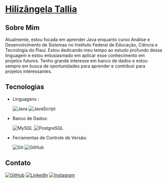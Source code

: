 # [Hilizângela Tallia](https://github.com/Tallia-Sousa)

## Sobre Mim
Atualmente, estou focada em aprender Java enquanto curso Análise e Desenvolvimento de Sistemas no Instituto Federal de Educação, Ciência e Tecnologia do Piauí. Estou dedicando meu tempo ao estudo profundo dessa linguagem e estou entusiasmado em aplicar esse conhecimento em projetos futuros. Tenho grande interesse em banco de dados e estou sempre em busca de oportunidades para aprender e contribuir para projetos interessantes.

## Tecnologias
- Linguagens :

  ![Java](https://img.shields.io/badge/-Java-red)
  ![JavaScript](https://img.shields.io/badge/-JavaScript-yellow)

- Banco de Dados:

  ![MySQL](https://img.shields.io/badge/-MySQL-orange)
  ![PostgreSQL](https://img.shields.io/badge/-PostgreSQL-blue)

- Ferramentas de Controle de Versão:

  ![Git](https://img.shields.io/badge/-Git-lightgrey)
  ![GitHub](https://img.shields.io/badge/-GitHub-black)



## Contato
[![GitHub](https://img.shields.io/badge/-Git-lightgrey)](https://github.com/Tallia-Sousa/)
[![LinkedIn](https://img.shields.io/badge/-LinkedIn-blue)](https://www.linkedin.com/in/hilizangela-tallia-de-sousa-dos-reis-ab483429b/)
[![Instagram](https://img.shields.io/badge/-Instagram-pink)](https://www.instagram.com/talia_smoak/)
